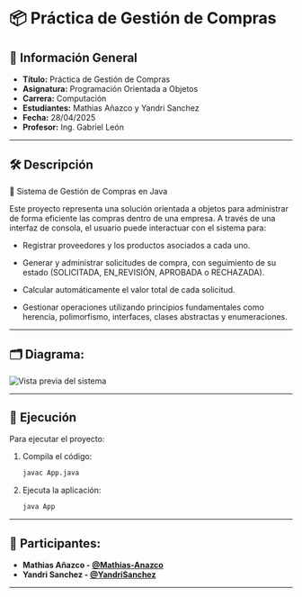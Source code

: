 # 📦 Práctica de Gestión de Compras

## 📌 Información General

- **Título:** Práctica de Gestión de Compras
- **Asignatura:** Programación Orientada a Objetos
- **Carrera:** Computación
- **Estudiantes:** Mathias Añazco y Yandri Sanchez
- **Fecha:** 28/04/2025
- **Profesor:** Ing. Gabriel León

---

## 🛠️ Descripción

🛒 Sistema de Gestión de Compras en Java

Este proyecto representa una solución orientada a objetos para administrar de forma eficiente las compras dentro de una empresa. A través de una interfaz de consola, el usuario puede interactuar con el sistema para:

- Registrar proveedores y los productos asociados a cada uno.

- Generar y administrar solicitudes de compra, con seguimiento de su estado (SOLICITADA, EN_REVISIÓN, APROBADA o RECHAZADA).

- Calcular automáticamente el valor total de cada solicitud.

- Gestionar operaciones utilizando principios fundamentales como herencia, polimorfismo, interfaces, clases abstractas y enumeraciones.

---
## 🗂️ Diagrama:
![Vista previa del sistema](https://github.com/Mathias-Anazco/imagen-poo2/blob/main/GestionDeComprasPoo.drawio.png?raw=true)

---
## 🚀 Ejecución

Para ejecutar el proyecto:

1. Compila el código:
    ```bash
    javac App.java
    ```
2. Ejecuta la aplicación:
    ```bash
    java App
    ```

---
## 👥 Participantes:

- **Mathias Añazco - [@Mathias-Anazco](https://github.com/Mathias-Anazco)**
- **Yandri Sanchez - [@YandriSanchez](https://github.com/YandriSanchez)**
---